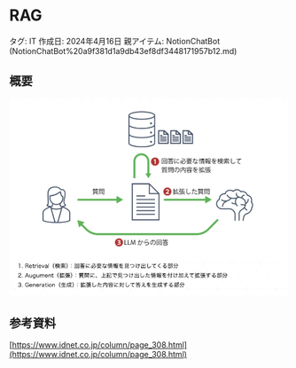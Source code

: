 # RAG

タグ: IT
作成日: 2024年4月16日
親アイテム: NotionChatBot (NotionChatBot%20a9f381d1a9db43ef8df3448171957b12.md)

## 概要

![Untitled](RAG%200140206302e64abc8c795917b8b9d724/Untitled.png)

## 参考資料

[https://www.idnet.co.jp/column/page_308.html](https://www.idnet.co.jp/column/page_308.html)